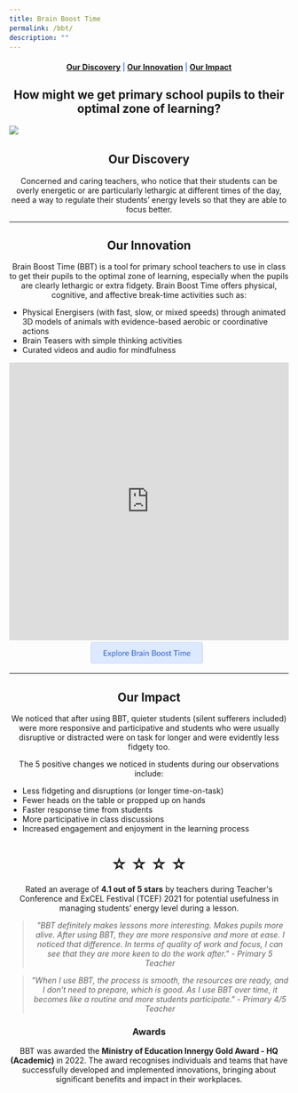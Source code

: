 ```yaml
---
title: Brain Boost Time
permalink: /bbt/
description: ""
---
```

<center><h4 style="color:#578ffe;"><a href="#discovery">Our Discovery</a>  |  <a href="#innovation">Our Innovation</a>  |  <a href="#impact">Our Impact</a></h4></center>

<center><h2>How might we get primary school pupils to their optimal zone of learning?</h2></center>

<img src="https://file.for.edu.sg/bbtimage.gif">

<center><h2 id="discovery">Our Discovery</h2></center>
<center>Concerned and caring teachers, who notice that their students can be overly energetic or are particularly lethargic at different times of the day, need a way to regulate their students’ energy levels so that they are able to focus better.</center>

-----------------

<center><h2 id="innovation">Our Innovation</h2></center>
<center>Brain Boost Time (BBT) is a tool for primary school teachers to use in class to get their pupils to the optimal zone of learning, especially when the pupils are clearly lethargic or extra fidgety. Brain Boost Time offers physical, cognitive, and affective break-time activities such as: </center>
<ul>
<li>Physical Energisers (with fast, slow, or mixed speeds) through animated 3D models of animals with evidence-based aerobic or coordinative actions</li>
<li>Brain Teasers with simple thinking activities</li>
<li>Curated videos and audio for mindfulness</li>
</ul>

<iframe src="https://docs.google.com/presentation/d/e/2PACX-1vRLmDU5S1uvdTG5XtlzPylE2dRBujvYepBkvNWNrYE2HFh0aKjrszQn2pjBQJU1gsL3fPeUh77anYyk/embed?start=false&loop=false&delayms=60000" frameborder="0" width="100%" height="500" allowfullscreen="true"></iframe>

<center><a href="https://sites.google.com/moe.edu.sg/brainboost"><img src="/images/Buttons/BBTButton.png" style="width:40%; display: inline; margin-right:0.5rem"></a></center>

------------------

<center><h2 id="impact">Our Impact</h2></center>

<center>We noticed that after using BBT, quieter students (silent sufferers included) were more responsive and participative and students who were usually disruptive or distracted were on task for longer and were evidently less fidgety too.

The 5 positive changes we noticed in students during our observations include:</center>
<ul>
	<li>Less fidgeting and disruptions (or longer time-on-task)</li>
	<li>Fewer heads on the table or propped up on hands</li>
	<li>Faster response time from students</li>
	<li>More participative in class discussions</li>
	<li>Increased engagement and enjoyment in the learning process</li>
</ul>
<h1><center>☆ ☆ ☆ ☆</center></h1>
<center>Rated an average of <b>4.1 out of 5 stars</b> by teachers during Teacher's Conference and ExCEL Festival (TCEF) 2021 for potential usefulness in managing students’ energy level during a lesson.</center>

<center><blockquote><i>"BBT definitely makes lessons more interesting. Makes pupils more alive. After using BBT, they are more responsive and more at ease. I noticed that difference. In terms of quality of work and focus, I can see that they are more keen to do the work after." - Primary 5 Teacher</i></blockquote></center>

<center><blockquote><i>"When I use BBT, the process is smooth, the resources are ready, and I don’t need to prepare, which is good. As I use BBT over time, it becomes like a routine and more students participate." - Primary 4/5 Teacher</i></blockquote></center>

<center><h3>Awards</h3></center>
<center>BBT was awarded the <b>Ministry of Education Innergy Gold Award - HQ (Academic)</b> in 2022. The award recognises individuals and teams that have successfully developed and implemented innovations, bringing about significant benefits and impact in their workplaces.</center>